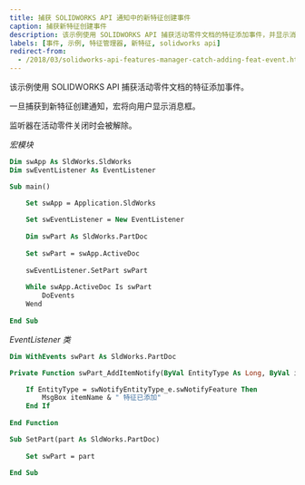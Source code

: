 ```yaml
---
title: 捕获 SOLIDWORKS API 通知中的新特征创建事件
caption: 捕获新特征创建事件
description: 该示例使用 SOLIDWORKS API 捕获活动零件文档的特征添加事件，并显示消息框。
labels: [事件, 示例, 特征管理器, 新特征, solidworks api]
redirect-from:
  - /2018/03/solidworks-api-features-manager-catch-adding-feat-event.html
---
```

该示例使用 SOLIDWORKS API 捕获活动零件文档的特征添加事件。

一旦捕获到新特征创建通知，宏将向用户显示消息框。

监听器在活动零件关闭时会被解除。

*宏模块*

```vb
Dim swApp As SldWorks.SldWorks
Dim swEventListener As EventListener

Sub main()

    Set swApp = Application.SldWorks
    
    Set swEventListener = New EventListener
    
    Dim swPart As SldWorks.PartDoc
    
    Set swPart = swApp.ActiveDoc
    
    swEventListener.SetPart swPart
    
    While swApp.ActiveDoc Is swPart
        DoEvents
    Wend
    
End Sub
```

*EventListener 类*

```vb
Dim WithEvents swPart As SldWorks.PartDoc

Private Function swPart_AddItemNotify(ByVal EntityType As Long, ByVal itemName As String) As Long

    If EntityType = swNotifyEntityType_e.swNotifyFeature Then
        MsgBox itemName & " 特征已添加"
    End If
    
End Function

Sub SetPart(part As SldWorks.PartDoc)
    
    Set swPart = part
    
End Sub
```